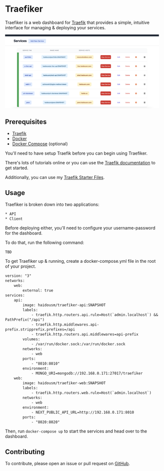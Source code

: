 # Traefiker

Traefiker is a web dashboard for [Traefik](https://traefik.io/) that provides a simple, intuitive interface for managing & deploying your services.

![Traefiker's Dashboard](.github/assets/dashboard-view.png "Dashboard")

## Prerequisites

-   [Traefik](https://traefik.io/)
-   [Docker](https://www.docker.com/)
-   [Docker Compose](https://docs.docker.com/compose/) (optional)

You'll need to have setup Traefik before you can begin using Traefiker.

There's lots of tutorials online or you can use the [Traefik documentation](https://doc.traefik.io/traefik/getting-started/quick-start/) to get started.

Additionally, you can use my [Traefik Starter Files](https://github.com/haidousm/traefik-starter).

## Usage

Traefiker is broken down into two applications:

    * API
    * Client

Before deploying either, you'll need to configure your username-password for the dashboard.

To do that, run the following command:

    TBD

To get Traefiker up & running, create a docker-compose.yml file in the root of your project.

```
version: "3"
networks:
    web:
        external: true
services:
    api:
        image: haidousm/traefiker-api:SNAPSHOT
        labels:
            - traefik.http.routers.api.rule=Host(`admin.localhost`) && PathPrefix("/api")
            - traefik.http.middlewares.api-prefix.stripprefix.prefixes=/api
            - traefik.http.routers.api.middlewares=api-prefix
        volumes:
            - /var/run/docker.sock:/var/run/docker.sock
        networks:
            - web
        ports:
            - "8010:8010"
        environment:
            - MONGO_URI=mongodb://192.168.0.171:27017/traefiker
    web:
        image: haidousm/traefiker-web:SNAPSHOT
        labels:
            - traefik.http.routers.web.rule=Host(`admin.localhost`)
        networks:
            - web
        environment:
            - NEXT_PUBLIC_API_URL=http://192.168.0.171:8010
        ports:
            - "8020:8020"
```

Then, run `docker-compose up` to start the services and head over to the dashboard.

## Contributing

To contribute, please open an issue or pull request on [GitHub](https://github.com/haidousm/traefiker).
